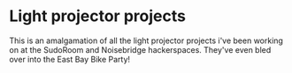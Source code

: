 # Light projector projects

This is an amalgamation of all the light projector projects i've been working on at the SudoRoom and Noisebridge hackerspaces. They've even bled over into the East Bay Bike Party!
